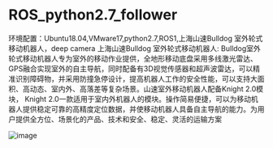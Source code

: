 # ROS_python2.7_follower
环境配置：Ubuntu18.04,VMware17,python2.7,ROS1,上海山速Bulldog  室外轮式移动机器人，deep camera
上海山速Bulldog  室外轮式移动机器人: Bulldog室外轮式移动机器⼈专为室外的移动作业提供，全地形移动底盘采⽤多线激光雷达、GPS融合实现室外的⾃主导航，同时配备有3D视觉传感器和超声波雷达，可以精准识别障碍物，并采⽤防撞急停设计，提⾼机器人工作的安全性能，可以支持大面积、高动态、室内外、高落差等复杂场景。山速室外移动机器人配备Knight 2.0模块， Knight 2.0一款适用于室内外机器人的模块。操作简易便捷，可以为移动机器人提供稳定可靠的高精度定位数据，并使移动机器人具备自主导航的能力。为用户提供全方位、场景化的产品、技术和安全、稳定、灵活的运输方案


![image](https://user-images.githubusercontent.com/53653523/210472035-ad2c787c-3132-44c3-8cd0-1a0c2dd0951d.png)
